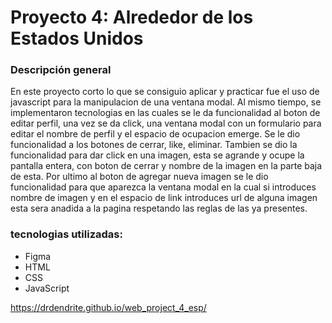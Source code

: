 # Proyecto 4: Alrededor de los Estados Unidos

### Descripción general

En este proyecto corto lo que se consiguio aplicar y practicar fue el uso de javascript para la manipulacion de una ventana modal.
Al mismo tiempo, se implementaron tecnologias en las cuales se le da funcionalidad al boton de editar perfil, una vez se da click, una ventana modal con un formulario para editar el nombre de perfil y el espacio de ocupacion emerge. Se le dio funcionalidad a los botones de cerrar, like, eliminar. Tambien se dio la funcionalidad para dar click en una imagen, esta se agrande y ocupe la pantalla entera, con boton de cerrar y nombre de la imagen en la parte baja de esta. 
Por ultimo al boton de agregar nueva imagen se le dio funcionalidad para que aparezca la ventana modal en la cual si introduces nombre de imagen y en el espacio de link introduces url de alguna imagen esta sera anadida a la pagina respetando las reglas de las ya presentes. 

### tecnologias utilizadas:
- Figma
- HTML
- CSS
- JavaScript

https://drdendrite.github.io/web_project_4_esp/